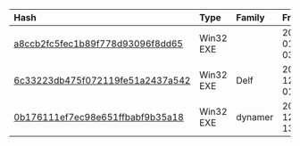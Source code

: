 |Hash|Type|Family|Frist_Seen|Name|
|:--|:--|:--|:--|:--|
|[a8ccb2fc5fec1b89f778d93096f8dd65](https://www.virustotal.com/gui/file/a8ccb2fc5fec1b89f778d93096f8dd65)|Win32 EXE||2016-01-06 03:01:35|A.tmp|
|[6c33223db475f072119fe51a2437a542](https://www.virustotal.com/gui/file/6c33223db475f072119fe51a2437a542)|Win32 EXE|Delf|2015-12-24 01:57:23|icmctr.dll/LegalCopyright|
|[0b176111ef7ec98e651ffbabf9b35a18](https://www.virustotal.com/gui/file/0b176111ef7ec98e651ffbabf9b35a18)|Win32 EXE|dynamer|2015-12-11 13:18:04|icmctr.dll/LegalCopyright|
